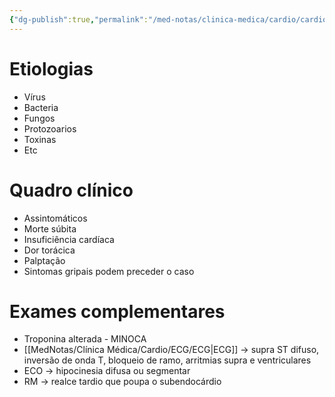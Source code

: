 ```yaml
---
{"dg-publish":true,"permalink":"/med-notas/clinica-medica/cardio/cardiomiopatias/miocardite/","tags":["review"]}
---
```


# Etiologias
- Vírus
- Bacteria
- Fungos
- Protozoarios
- Toxinas
- Etc

# Quadro clínico
- Assintomáticos
- Morte súbita
- Insuficiência cardíaca
- Dor torácica
- Palptação
- Sintomas gripais podem preceder o caso

# Exames complementares
- Troponina alterada - MINOCA
- [[MedNotas/Clínica Médica/Cardio/ECG/ECG\|ECG]] -> supra ST difuso, inversão de onda T, bloqueio de ramo, arritmias supra e ventriculares
- ECO -> hipocinesia difusa ou segmentar
- RM -> realce tardio que poupa o subendocárdio